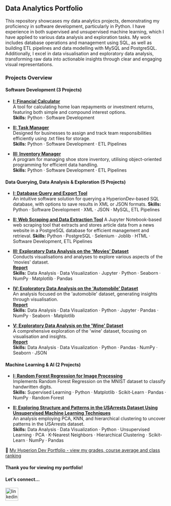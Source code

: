 ## Data Analytics Portfolio

This repository showcases my data analytics projects, demonstrating my proficiency in software development, particularly in Python. I have experience in both supervised and unsupervised machine learning, which I have applied to various data analysis and exploration tasks. My work includes database operations and management using SQL, as well as building ETL pipelines and data modelling with MySQL and PostgreSQL. Additionally, I excel in data visualisation and exploratory data analysis, transforming raw data into actionable insights through clear and engaging visual representations.  

### Projects Overview  

#### Software Development (3 Projects)
- **[I: Financial Calculator](https://github.com/nagittakk/data-analytics-portfolio/blob/main/Software%20Development/Finance_Calc.py)**  
  A tool for calculating home loan repayments or investment returns, featuring both simple and compound interest options.  
  **Skills:** Python · Software Development

- **[II: Task Manager](https://github.com/nagittakk/data-analytics-portfolio/blob/main/Software%20Development/Task_Manager.py)**  
  Designed for businesses to assign and track team responsibilities efficiently using .txt files for storage.  
  **Skills:** Python · Software Development · ETL Pipelines

- **[III: Inventory Manager](https://github.com/nagittakk/data-analytics-portfolio/blob/main/Software%20Development/Inventory_Manager.py)**  
  A program for managing shoe store inventory, utilising object-oriented programming for efficient data handling.  
  **Skills:** Python · Software Development · ETL Pipelines

#### Data Querying, Data Analysis & Exploration (5 Projects)
- **[I: Database Query and Export Tool](https://github.com/nagittakk/data-analytics-portfolio/blob/main/Database%20Querying%2C%20Data%20Analysis%20%26%20Exploration/database_query_export_tool.ipynb)**  
  An intuitive software solution for querying a HyperionDev-based SQL database, with options to save results in XML or JSON formats.
  **Skills:** Python · Software Development · XML · JSON · MySQL, ETL Pipelines

- **[II: Web Scraping and Data Extraction Tool](https://github.com/nagittakk/data-analytics-portfolio/blob/main/Database%20Querying%2C%20Data%20Analysis%20%26%20Exploration/web_scraping_data_extraction_tool_postgreSQL.ipynb)**
 A Jupyter Notebook-based web scraping tool that extracts and stores article data from a news website in a PostgreSQL database for efficient management and retrieval.
 **Skills:** Python · PostgreSQL · Selenium · Joblib · HTML · Software Development, ETL Pipelines

- **[III: Exploratory Data Analysis on the 'Movies' Dataset](https://github.com/nagittakk/data-analytics-portfolio/blob/main/Database%20Querying%2C%20Data%20Analysis%20%26%20Exploration/movies_eda_exploration.ipynb)**  
  Conducts visualisations and analyses to explore various aspects of the 'movies' dataset.  
  **[Report](https://github.com/nagittakk/data-analytics-portfolio/blob/main/Database%20Querying%2C%20Data%20Analysis%20%26%20Exploration/movies_eda_doc.pdf)**  
  **Skills:** Data Analysis · Data Visualization · Jupyter · Python · Seaborn · NumPy · Matplotlib · Pandas  

- **[IV: Exploratory Data Analysis on the 'Automobile' Dataset](https://github.com/nagittakk/data-analytics-portfolio/blob/main/Database%20Querying%2C%20Data%20Analysis%20%26%20Exploration/automobile_eda_exploration.ipynb)**  
  An analysis focused on the 'automobile' dataset, generating insights through visualisation.  
  **[Report](https://github.com/nagittakk/data-analytics-portfolio/blob/main/Database%20Querying%2C%20Data%20Analysis%20%26%20Exploration/automobile_eda_doc.pdf)**  
  **Skills:** Data Analysis · Data Visualization · Python · Jupyter · Pandas · NumPy · Seaborn · Matplotlib 

- **[V: Exploratory Data Analysis on the 'Wine' Dataset](https://github.com/nagittakk/data-analytics-portfolio/blob/main/Database%20Querying%2C%20Data%20Analysis%20%26%20Exploration/wine_eda_exploration.ipynb)**  
  A comprehensive exploration of the 'wine' dataset, focusing on visualisation and insights.  
  **[Report](https://github.com/nagittakk/data-analytics-portfolio/blob/main/Database%20Querying%2C%20Data%20Analysis%20%26%20Exploration/wine_eda_doc.pdf)**  
  **Skills:** Data Analysis · Data Visualization · Python · Pandas · NumPy · Seaborn · JSON 

#### Machine Learning & AI (2 Projects)
- **[I: Random Forest Regression for Image Processing](https://github.com/nagittakk/data-analytics-portfolio/blob/main/Machine%20Learning%20%26%20AI/random_forest_handwritten_digit_classification.ipynb)**  
  Implements Random Forest Regression on the MNIST dataset to classify handwritten digits.  
  **Skills:** Supervised Learning · Python · Matplotlib · Scikit-Learn · Pandas · NumPy · Random Forest

- **[II: Exploring Structure and Patterns in the USArrests Dataset Using Unsupervised Machine Learning Techniques](https://github.com/nagittakk/data-analytics-portfolio/blob/main/Machine%20Learning%20%26%20AI/unsupervised_ml_clustering_analysis.ipynb)**  
  An analysis employing PCA, KNN, and hierarchical clustering to uncover patterns in the USArrests dataset.  
  **Skills:** Data Analysis · Data Visualization · Python · Unsupervised Learning · PCA · K-Nearest Neighbors · Hierarchical Clustering · Scikit-Learn · NumPy · Pandas 
 

🔗 [My Hyperion Dev Portfolio - view my grades, course average and class ranking](https://www.hyperiondev.com/portfolio/NK23110009394/)

#### Thank you for viewing my portfolio!

#### Let's connect...

[<img src='https://github.com/user-attachments/assets/ff464972-4ef7-4e52-9880-3b189aed57b5' alt='linkedin' height='40'>](https://www.linkedin.com/in/nagittakasiryekoikanyang)


 


